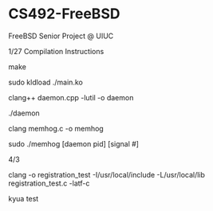 # CS492-FreeBSD
FreeBSD Senior Project @ UIUC

1/27 Compilation Instructions

make

sudo kldload ./main.ko

clang++ daemon.cpp -lutil -o daemon

./daemon

clang memhog.c -o memhog

sudo ./memhog [daemon pid] [signal #]

4/3

clang -o registration_test -I/usr/local/include -L/usr/local/lib registration_test.c -latf-c 

kyua test
